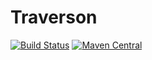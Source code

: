 Traverson
==========

[![Build Status](https://travis-ci.org/smoope/traverson.svg?branch=master)](https://travis-ci.org/smoope/traverson)
[![Maven Central](https://maven-badges.herokuapp.com/maven-central/com.smoope.utils/traverson/badge.svg)](https://maven-badges.herokuapp.com/maven-central/com.smoope.utils/traverson)

